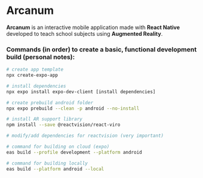 # Arcanum
**Arcanum** is an interactive mobile application made with **React Native** developed to teach school subjects using **Augmented Reality**.

### Commands (in order) to create a basic, functional development build (personal notes):

```bash
# create app template
npx create-expo-app

# install dependencies
npx expo install expo-dev-client [install dependencies]

# create prebuild android folder
npx expo prebuild --clean -p android --no-install

# install AR support library
npm install --save @reactvision/react-viro

# modify/add dependencies for reactvision (very important)

# command for building on cloud (expo)
eas build --profile development --platform android

# command for building locally
eas build --platform android --local
```
